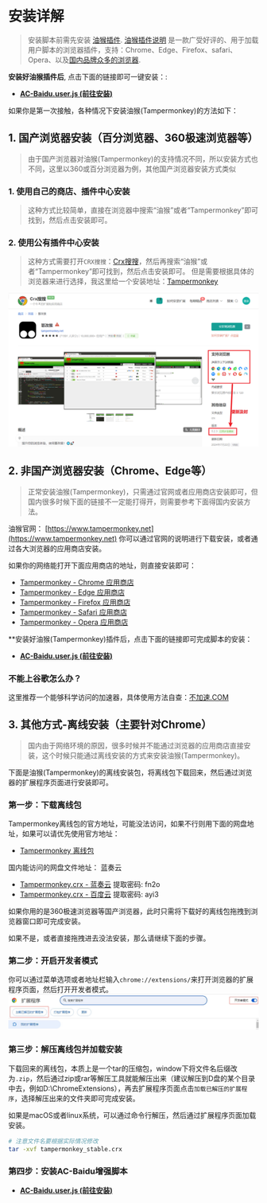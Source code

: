 # 安装详解

> 安装脚本前需先安装 [油猴插件](https://www.tampermonkey.net).
> [油猴插件说明](https://www.baidu.com/s?wd=%E6%B2%B9%E7%8C%B4%E6%8F%92%E4%BB%B6%E5%AE%89%E8%A3%85) 是一款广受好评的、用于加载用户脚本的浏览器插件，支持：Chrome、Edge、Firefox、safari、Opera、以及[国内品牌众多的浏览器](https://www.baidu.com/s?wd=%E5%9B%BD%E5%86%85%E6%B5%8F%E8%A7%88%E5%99%A8).

**安装好油猴插件后**, 点击下面的链接即可一键安装：:

- **[AC-Baidu.user.js (前往安装)](https://www.greasyfork.org/scripts/14178/)**

如果你是第一次接触，各种情况下安装油猴(Tampermonkey)的方法如下：

## 1. 国产浏览器安装（百分浏览器、360极速浏览器等）
> 由于国产浏览器对油猴(Tampermonkey)的支持情况不同，所以安装方式也不同，这里以360或百分浏览器为例，其他国产浏览器安装方式类似
### 1. 使用自己的商店、插件中心安装
> 这种方式比较简单，直接在浏览器中搜索“油猴”或者“Tampermonkey”即可找到，然后点击安装即可。

### 2. 使用公有插件中心安装
> 这种方式需要打开`CRX搜搜`：[Crx搜搜](https://www.crxsoso.com/)，然后再搜索“油猴”或者“Tampermonkey”即可找到，然后点击安装即可。
> 但是需要根据具体的浏览器来进行选择，我这里给一个安装地址：[Tampermonkey](https://www.crxsoso.com/webstore/detail/dhdgffkkebhmkfjojejmpbldmpobfkfo)

![img_2.png](img_2.png)

## 2. 非国产浏览器安装（Chrome、Edge等）

> 正常安装油猴(Tampermonkey)，只需通过官网或者应用商店安装即可，但国内很多时候下面的链接不一定能打得开，则需要参考下面得国内安装方法。

油猴官网： [https://www.tampermonkey.net](https://www.tampermonkey.net)
你可以通过官网的说明进行下载安装，或者通过各大浏览器的应用商店安装。

如果你的网络能打开下面应用商店的地址，则直接安装即可：

- [Tampermonkey - Chrome 应用商店](https://chrome.google.com/webstore/detail/dhdgffkkebhmkfjojejmpbldmpobfkfo)
- [Tampermonkey - Edge 应用商店](https://microsoftedge.microsoft.com/addons/detail/iikmkjmpaadaobahmlepeloendndfphd)
- [Tampermonkey - Firefox 应用商店](https://addons.mozilla.org/en-US/firefox/addon/tampermonkey/)
- [Tampermonkey - Safari 应用商店](https://apps.apple.com/us/app/tampermonkey/id1482490089)
- [Tampermonkey - Opera 应用商店](https://addons.opera.com/en/extensions/details/tampermonkey-beta/)

**安装好油猴(Tampermonkey)插件后，点击下面的链接即可完成脚本的安装：

- **[AC-Baidu.user.js (前往安装)](https://www.greasyfork.org/scripts/14178/)**

### 不能上谷歌怎么办？
这里推荐一个能够科学访问的加速器，具体使用方法自查：[不加速.COM](https://v.bujiasu.com/b/?code=veG4L8Vo)

## 3. 其他方式-离线安装（主要针对Chrome）

> 国内由于网络环境的原因，很多时候并不能通过浏览器的应用商店直接安装，这个时候只能通过离线安装的方式来安装油猴(Tampermonkey)。

下面是油猴(Tampermonkey)的离线安装包，将离线包下载回来，然后通过浏览器的扩展程序页面进行安装即可。

### 第一步：下载离线包

Tampermonkey离线包的官方地址，可能没法访问，如果不行则用下面的网盘地址，如果可以请优先使用官方地址：

- [Tampermonkey 离线包](https://data.tampermonkey.net/tampermonkey_stable.crx)

国内能访问的网盘文件地址： 蓝奏云

- [Tampermonkey.crx - 蓝奏云](https://wwt.lanzouq.com/izahN1p5e0pg) 提取密码: fn2o
- [Tampermonkey.crx - 百度云](https://pan.baidu.com/s/1ErjSyfI4W2mop1b452j1CQ?pwd=ayi3) 提取密码: ayi3

如果你用的是360极速浏览器等国产浏览器，此时只需将下载好的离线包拖拽到浏览器窗口即可完成安装。

如果不是，或者直接拖拽进去没法安装，那么请继续下面的步骤。

### 第二步：开启开发者模式

你可以通过菜单选项或者地址栏输入`chrome://extensions/`来打开浏览器的扩展程序页面，然后打开开发者模式。
![img_1.png](img_1.png)

### 第三步：解压离线包并加载安装

下载回来的离线包，本质上是一个tar的压缩包，window下将文件名后缀改为`.zip`，然后通过zip或rar等解压工具就能解压出来（建议解压到D盘的某个目录中去，例如D:\ChromeExtensions），再去扩展程序页面点击`加载已解压的扩展程序`，选择解压出来的文件夹即可完成安装。

如果是macOS或者linux系统，可以通过命令行解压，然后通过扩展程序页面加载安装。

```bash
# 注意文件名要根据实际情况修改
tar -xvf tampermonkey_stable.crx
```

### 第四步：安装AC-Baidu增强脚本
- **[AC-Baidu.user.js (前往安装)](https://www.greasyfork.org/scripts/14178/)**
